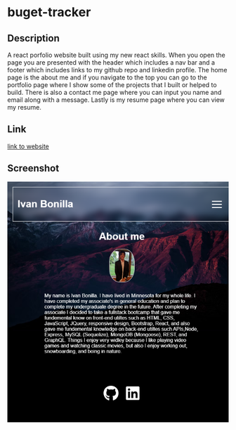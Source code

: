 # buget-tracker

## Description
A react porfolio website built using my new react skills. When you open the page you are presented with the header which includes a nav 
bar and a footer which includes links to my github repo and linkedin profile. The home page is the about me and if you navigate to the top you can go to the 
portfolio page where I show some of the projects that I built or helped to build. There is also a contact me page where you can input you name and email along with a
message. Lastly is my resume page where you can view my resume.

## Link 

<a href="https://react-webprofile.herokuapp.com/">link to website </a>

## Screenshot 

![screenshot of webpage](./public/localhost_3000_%20(1).png)


